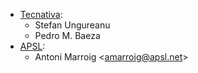 - [Tecnativa](https://www.tecnativa.com):
  - Stefan Ungureanu
  - Pedro M. Baeza
- [APSL](<https://apsl.tech>):
  - Antoni Marroig \<<amarroig@apsl.net>\>
